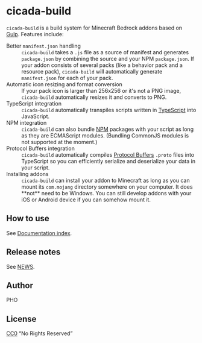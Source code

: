 # cicada-build

`cicada-build` is a build system for Minecraft Bedrock addons based on
[Gulp](https://gulpjs.com/). Features include:

<dl>
    <dt>Better <code>manifest.json</code> handling</dt>
    <dd>
        <code>cicada-build</code> takes a <code>.js</code> file as a source of manifest and generates <code>package.json</code> by combining the source and your NPM <code>package.json</code>. If your addon consists of several packs (like a behavior pack and a resource pack), <code>cicada-build</code> will automatically generate <code>manifest.json</code> for each of your pack.
    </dd>
    <dt>Automatic icon resizing and format conversion</dt>
    <dd>
        If your pack icon is larger than 256x256 or it's not a PNG image, <code>cicada-build</code> automatically resizes it and converts to PNG.
    </dd>
    <dt>TypeScript integration</dt>
    <dd>
        <code>cicada-build</code> automatically transpiles scripts written in <a href="https://www.typescriptlang.org/">TypeScript</a> into JavaScript.
    </dd>
    <dt>NPM integration</dt>
    <dd>
        <code>cicada-build</code> can also bundle <a href="https://www.npmjs.com/">NPM</a> packages with your script as long as they are ECMAScript modules. (Bundling CommonJS modules is not supported at the moment.)
    </dd>
    <dt>Protocol Buffers integration</dt>
    <dd>
        <code>cicada-build</code> automatically compiles <a href="https://developers.google.com/protocol-buffers">Protocol Buffers</a> <code>.proto</code> files into TypeScript so you can efficiently serialize and deserialize your data in your script.
    </dd>
    <dt>Installing addons</dt>
    <dd>
        <code>cicada-build</code> can install your addon to Minecraft as long as you can mount its <code>com.mojang</code> directory somewhere on your computer. It does **not** need to be Windows. You can still develop addons with your iOS or Android device if you can somehow mount it.
    </dd>
</dl>

## How to use

See [Documentation index](doc/index.md).

## Release notes

See [NEWS](NEWS.md).

## Author

PHO

## License

[CC0](https://creativecommons.org/share-your-work/public-domain/cc0/)
“No Rights Reserved”
